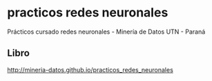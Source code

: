 # practicos redes neuronales
Prácticos cursado redes neuronales - Minería de Datos UTN - Paraná

## Libro
http://mineria-datos.github.io/practicos_redes_neuronales
